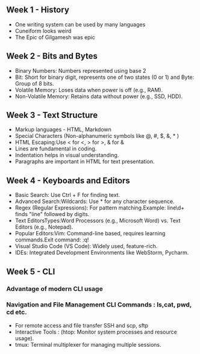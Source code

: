 ## Week 1 - History
- One writing system can be used by many languages
- Cuneiform looks weird
- The Epic of Gilgamesh was epic
## Week 2 - Bits and Bytes
- Binary Numbers: Numbers represented using base 2
- Bit: Short for binary digit, represents one of two states (0 or 1) and 
  Byte: Group of 8 bits.
- Volatile Memory: Loses data when power is off (e.g., RAM).
- Non-Volatile Memory: Retains data without power (e.g., SSD, HDD).
## Week 3 - Text Structure
- Markup languages - HTML, Markdown
- Special Characters (Non-alphanumeric symbols like @, #, $, &, * )
- HTML Escaping:Use &lt; for <, &gt; for >, &amp; for &
- Lines are fundamental in coding.
- Indentation helps in visual understanding.
- Paragraphs are important in HTML for text presentation.
## Week 4 - Keyboards and Editors
- Basic Search: Use Ctrl + F for finding text.
- Advanced Search:Wildcards: Use * for any character sequence.
- Regex (Regular Expressions): For pattern matching.Example: line\d+ finds "line" followed by digits.
- Text EditorsTypes:Word Processors (e.g., Microsoft Word) vs. Text Editors (e.g., Notepad).
- Popular Editors:Vim: Command-line based, requires learning commands.Exit command: :q!
- Visual Studio Code (VS Code): Widely used, feature-rich.
- IDEs: Integrated Development Environments like WebStorm, Pycharm. 
## Week 5 - CLI
### Advantage of modern CLI usage
### Navigation and File Management CLI Commands : ls,cat, pwd, cd etc.
- For remote access and file transfer SSH and scp, sftp
- Interactive Tools : (htop: Monitor system processes and resource usage).
- tmux: Terminal multiplexer for managing multiple sessions. 

